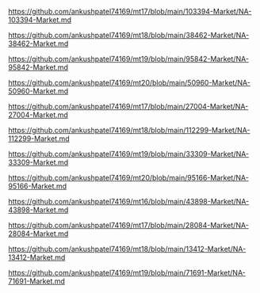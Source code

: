 <p><a href="https://github.com/ankushpatel74169/mt17/blob/main/103394-Market/NA-103394-Market.md">https://github.com/ankushpatel74169/mt17/blob/main/103394-Market/NA-103394-Market.md</a></p><p><a href="https://github.com/ankushpatel74169/mt18/blob/main/38462-Market/NA-38462-Market.md">https://github.com/ankushpatel74169/mt18/blob/main/38462-Market/NA-38462-Market.md</a></p><p><a href="https://github.com/ankushpatel74169/mt19/blob/main/95842-Market/NA-95842-Market.md">https://github.com/ankushpatel74169/mt19/blob/main/95842-Market/NA-95842-Market.md</a></p><p><a href="https://github.com/ankushpatel74169/mt20/blob/main/50960-Market/NA-50960-Market.md">https://github.com/ankushpatel74169/mt20/blob/main/50960-Market/NA-50960-Market.md</a></p><p><a href="https://github.com/ankushpatel74169/mt17/blob/main/27004-Market/NA-27004-Market.md">https://github.com/ankushpatel74169/mt17/blob/main/27004-Market/NA-27004-Market.md</a></p><p><a href="https://github.com/ankushpatel74169/mt18/blob/main/112299-Market/NA-112299-Market.md">https://github.com/ankushpatel74169/mt18/blob/main/112299-Market/NA-112299-Market.md</a></p><p><a href="https://github.com/ankushpatel74169/mt19/blob/main/33309-Market/NA-33309-Market.md">https://github.com/ankushpatel74169/mt19/blob/main/33309-Market/NA-33309-Market.md</a></p><p><a href="https://github.com/ankushpatel74169/mt20/blob/main/95166-Market/NA-95166-Market.md">https://github.com/ankushpatel74169/mt20/blob/main/95166-Market/NA-95166-Market.md</a></p><p><a href="https://github.com/ankushpatel74169/mt16/blob/main/43898-Market/NA-43898-Market.md">https://github.com/ankushpatel74169/mt16/blob/main/43898-Market/NA-43898-Market.md</a></p><p><a href="https://github.com/ankushpatel74169/mt17/blob/main/28084-Market/NA-28084-Market.md">https://github.com/ankushpatel74169/mt17/blob/main/28084-Market/NA-28084-Market.md</a></p><p><a href="https://github.com/ankushpatel74169/mt18/blob/main/13412-Market/NA-13412-Market.md">https://github.com/ankushpatel74169/mt18/blob/main/13412-Market/NA-13412-Market.md</a></p><p><a href="https://github.com/ankushpatel74169/mt19/blob/main/71691-Market/NA-71691-Market.md">https://github.com/ankushpatel74169/mt19/blob/main/71691-Market/NA-71691-Market.md</a></p>
